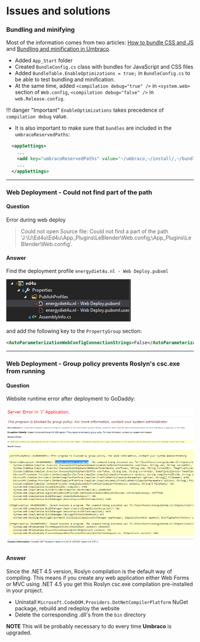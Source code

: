 # Issues and solutions

### Bundling and minifying

Most of the information comes from two articles: [How to bundle CSS and JS](https://our.umbraco.org/forum/developers/razor/72069-how-to-bundle-css-and-js) and [Bundling and minification in Umbraco](https://gist.github.com/jkarsrud/5143239).

* Added `App_Start` folder
* Created `BundleConfig.cs` class with bundles for JavaScript and CSS files
* Added `BundleTable.EnableOptimizations = true;` in `BundleConfig.cs` to be able to test bundling and minification.
* At the same time, added `<compilation debug="true" />` in `<system.web>` section of `Web.config`, `<compilation debug="false" />` in `web.Release.config`.

!!! danger "Important"
    `EnableOptimizations` takes precedence of `compilation debug` value.

* It is also important to make sure that `bundles` are included in the `umbracoReservedPaths`:

```xml
  <appSettings>
    ...
    <add key="umbracoReservedPaths" value="~/umbraco,~/install/,~/bundles/" />
    ...
  </appSettings>
```

---

### Web Deployment - Could not find part of the path

#### Question

Error during web deploy

> Could not open Source file: Could not find a part of the path 'J:\U\Ed4u\Ed4u\App_Plugins\LeBlender\Web.config;\App_Plugins\LeBlender\Web.config'.

#### Answer

Find the deployment profile `energydiet4u.nl - Web Deploy.pubxml`

![energydiet4u.nl - Web Deploy.pubxml](../img/webdeploy.PNG)

and add the following key to the `PropertyGroup` section:

```xml
<AutoParameterizationWebConfigConnectionStrings>False</AutoParameterizationWebConfigConnectionStrings>
```

---

### Web Deployment - Group policy prevents Roslyn's csc.exe from running

#### Question

Website runtime error after deployment to GoDaddy:

![CodeDOM error](../img/roslyn_csc_error.PNG)

#### Answer

Since the .NET 4.5 version, Roslyn compilation is the default way of compiling. This means if you create any web application either Web Forms or MVC using .NET 4.5 you get this Roslyn csc.exe compilation pre-installed in your project.

* Uninstall `Microsoft.CodeDOM.Providers.DotNetCompilerPlatform` NuGet package, rebuild and redeploy the website
* Delete the corresponding .dll's from the `bin` directory

__NOTE__ This will be probably necessary to do every time __Umbraco__ is upgraded.
